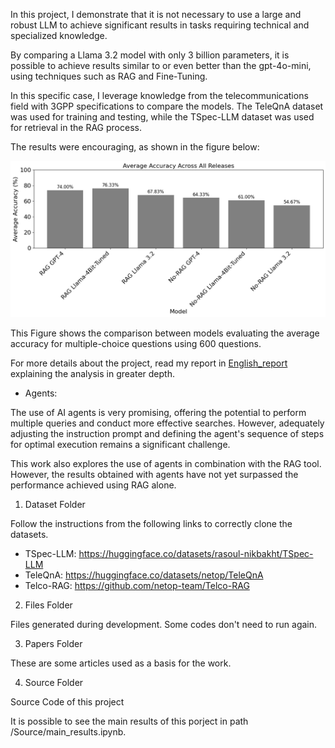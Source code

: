 In this project, I demonstrate that it is not necessary to use a large and robust LLM to achieve significant results in tasks requiring technical and specialized knowledge.

By comparing a Llama 3.2 model with only 3 billion parameters, it is possible to achieve results similar to or even better than the gpt-4o-mini, using techniques such as RAG and Fine-Tuning.

In this specific case, I leverage knowledge from the telecommunications field with 3GPP specifications to compare the models. The TeleQnA dataset was used for training and testing, while the TSpec-LLM dataset was used for retrieval in the RAG process.

The results were encouraging, as shown in the figure below:

![Comparison between models evaluating average accuracy for multiple-choice questions](Figures/Large_all_releases_600.png)

This Figure shows the comparison between models evaluating the average accuracy for multiple-choice questions using 600 questions.

For more details about the project, read my report in [English_report](Project_report(english_version).pdf) explaining the analysis in greater depth.

* Agents:

The use of AI agents is very promising, offering the potential to perform multiple queries and conduct more effective searches. However, adequately adjusting the instruction prompt and defining the agent's sequence of steps for optimal execution remains a significant challenge.

This work also explores the use of agents in combination with the RAG tool. However, the results obtained with agents have not yet surpassed the performance achieved using RAG alone.

1. Dataset Folder

Follow the instructions from the following links to correctly clone the datasets.
 - TSpec-LLM:
   https://huggingface.co/datasets/rasoul-nikbakht/TSpec-LLM
 - TeleQnA:
   https://huggingface.co/datasets/netop/TeleQnA
 - Telco-RAG:
   https://github.com/netop-team/Telco-RAG
   
2. Files Folder

Files generated during development. Some codes don't need to run again.

3. Papers Folder

These are some articles used as a basis for the work.

4. Source Folder

Source Code of this project

It is possible to see the main results of this porject in path /Source/main_results.ipynb.


